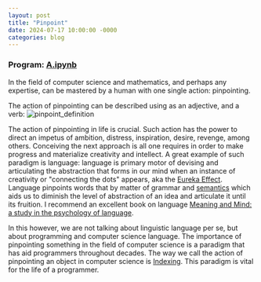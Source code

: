 ```yaml
---
layout: post
title: "Pinpoint"
date: 2024-07-17 10:00:00 -0000
categories: blog
---
```


### Program: [A.ipynb](https://github.com/DamiamAlfaro/Earth-Prototypes/blob/main/Europe/Text_Strings/A.ipynb)

In the field of computer science and mathematics, and perhaps any expertise, can be mastered by a human with one single action: pinpointing.

The action of pinpointing can be described using as an adjective, and a verb:
![pinpoint_definition](https://github.com/user-attachments/assets/6e2032d2-9d79-4a44-91b4-d3d6fe53e7c9)

The action of pinpointing in life is crucial. Such action has the power to direct an impetus of ambition, distress, inspiration,
desire, revenge, among others. Conceiving the next approach is all one requires in order to make progress and materialize creativity and
intellect. A great example of such paradigm is language: language is primary motor of devising and articulating the abstraction that forms in our mind
when an instance of creativity or "connecting the dots" appears, aka the [Eureka Effect](https://en.wikipedia.org/wiki/Eureka_effect). Language pinpoints
words that by matter of grammar and [semantics](https://en.wikipedia.org/wiki/Semantics) which aids us to diminish the level of abstraction of an idea
and articulate it until its fruition. I recommend an excellent book on language [Meaning and Mind: a study in the psychology of language](https://www.amazon.com/Meaning-Mind-Study-Psychology-Language/dp/B00113B8FQ).

In this however, we are not talking about linguistic language per se, but about programming and computer science language. The importance of pinpointing something
in the field of computer science is a paradigm that has aid programmers throughout decades. The way we call the action of pinpointing an object in computer science is
[Indexing](https://pandas.pydata.org/docs/user_guide/indexing.html). This paradigm is vital for the life of a programmer. 


